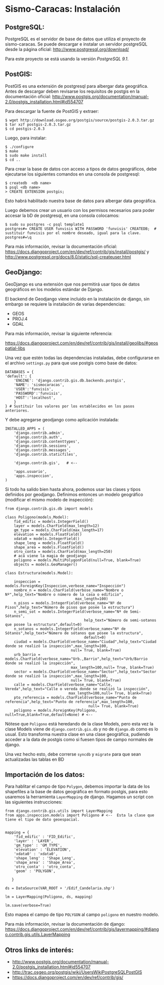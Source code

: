 Sismo-Caracas: Instalación
==========================


PostgreSQL:
-----------

PostgreSQL es el servidor de base de datos que utiliza el proyecto de sismo-caracas. Se puede descargar e instalar un servidor 
postgreSQL desde la página oficial: http://www.postgresql.org/download/

Para este proyecto se está usando la versión *PostgreSQL 9.1*.

PostGIS:
--------

PostGIS es una extensión de postgresql para albergar data geográfica. Antes de descargar deben revisarse los requisitos de postgis en la documentación oficial: 
http://www.postgis.org/documentation/manual-2.0/postgis_installation.html#id554707

Para descargar la fuente de PostGIS y extraer:

	$ wget http://download.osgeo.org/postgis/source/postgis-2.0.3.tar.gz
	$ tar xzf postgis-2.0.3.tar.gz
	$ cd postgis-2.0.3

Luego, para instalar:

	$ ./configure
	$ make
	$ sudo make install
	$ cd ..

Para crear la base de datos con acceso a tipos de datos geográficos, debe ejecutarse los siguientes comandos en una consola de postgresql:

	$ createdb  <db name>
	$ psql <db name>
	> CREATE EXTENSION postgis;
	
Esto habrá habilitado nuestra base de datos para albergar data geográfica.


Luego debemos crear un usuario con los permisos necesarios para poder accesar la bD de postgresql, en una consola colocamos:
	
	$ sudo su postgres -c psql template1
	postgres#= CREATE USER funvisis WITH PASSWORD 'funvisis' CREATEDB;  # sustituir funvisis por el nombre deseado, igual para la clave.
	postgres#=\q


Para más información, revisar la documentación oficial: https://docs.djangoproject.com/en/dev/ref/contrib/gis/install/postgis/   y  http://www.postgresql.org/docs/8.0/static/sql-createuser.html


GeoDjango:
----------

GeoDjango es una extensión que nos permitirá usar tipos de datos geográficos en los modelos estándar de Django.

El backend de Geodjango viene incluido en la instalación de django, sin embargo se requiere la instalación de varias dependencias:

* GEOS
* PROJ.4
* GDAL
	
Para más información, revisar la siguiente referencia: 

https://docs.djangoproject.com/en/dev/ref/contrib/gis/install/geolibs/#geospatial-libs

Una vez que estén todas las dependencias instaladas, debe configurarse en el archivo ``settings.py`` para que use postgis como base de datos:

	DATABASES = {
    'default': {
        'ENGINE': 'django.contrib.gis.db.backends.postgis',
        'NAME': 'sismocaracas',
        'USER':'funvisis',
        'PASSWORD':'funvisis',
        'HOST':'localhost',
        }
	} # Sustituir los valores por los establecidos en los pasos anteriores.

Y debe agregarse geodjango como aplicación instalada:

	INSTALLED_APPS = (
		'django.contrib.admin',
		'django.contrib.auth',
		'django.contrib.contenttypes',
		'django.contrib.sessions',
		'django.contrib.messages',
		'django.contrib.staticfiles',
		
		'django.contrib.gis',	# <--
		
		'apps.usuario',
		'apps.inspeccion',
	)

Si todo ha salido bien hasta ahora, podemos usar las clases y tipos definidos por geodjango. 
Definimos entonces un modelo geográfico (modificar el mismo modelo de inspección):

	from django.contrib.gis.db import models

    class Poligono(models.Model):
        fid_edific = models.IntegerField()
        layer = models.CharField(max_length=12)
        gm_type = models.CharField(max_length=17)
        elevation = models.FloatField()
        xdata0 = models.IntegerField()
        shape_leng = models.FloatField()
        shape_area = models.FloatField()
        otro_conta = models.CharField(max_length=250)
        # acá viene la magia de geodjango
        poligono = models.MultiPolygonField(null=True, blank=True)
        objects = models.GeoManager()

	class Estructura(models.Model):

        inspeccion = models.ForeignKey(Inspeccion,verbose_name="Inspección")
        nombre_n = models.CharField(verbose_name="Nombre o Nº",help_text="Nombre o número de la casa o edificio",
                                    max_length=100)
        n_pisos = models.IntegerField(verbose_name="Nº de Pisos",help_text="Número de pisos que posee la estructura")
        n_semi_sot = models.IntegerField(verbose_name="Nº de Semi-Sótanos",
                                        help_text="Número de semi-sotanos que posee la estructura",default=0)
        n_sotanos = models.IntegerField(verbose_name="Nº de Sótanos",help_text="Número de sótanos que posee la estructura",
                                        default=0)
        ciudad = models.CharField(verbose_name="Ciudad",help_text="Ciudad donde se realizó la inspección",max_length=100,
                                  null= True, blank=True)
        urb_barrio = models.CharField(verbose_name="Urb.,Barrio",help_text="Urb/Barrio donde se realizó la inspección",
                                  max_length=100,null= True, blank=True)
        sector = models.CharField(verbose_name="Sector",help_text="Sector donde se realizó la inspección",max_length=100,
                                  null= True, blank=True)
        calle = models.CharField(verbose_name="Calle, Vereda",help_text="Calle o vereda donde se realizó la inspección",
                                 max_length=100,null= True, blank=True)
        pto_referencia = models.CharField(verbose_name="Punto de referencia",help_text="Punto de referencia",max_length=100,
                                          null= True, blank=True)
        poligono = models.ForeignKey(Poligono, null=True,blank=True,default=None) # <--
	
Nótese que ``Poligono`` está heredando de la clase Models, pero esta vez la clase Models viene de ``django.contrib.gis.db`` y no de ``django.db`` como es lo usual.
Esto transforma nuestra clase en una clase geográfica, pudiendo acceder a la data de postgis como si fuesen tipos de campo normales de django.

Una vez hecho esto, debe correrse ``syncdb`` y ``migrate`` para que sean actualizadas las tablas en BD

	
Importación de los datos:
-------------------------

Para hablitar el campo de tipo ``Polygon``, debemos importar la data de los shapefiles a la base de datos geográfica en formato postgis,
para esto usaremos la herramienta ``LayerMapping`` de django. Hagamos un script con las siguientes instrucciones:

	from django.contrib.gis.utils import LayerMapping
	from apps.inspeccion.models import Poligono # <--  Esta la clase que tiene el tipo de dato geoespacial.


    mapping = {
        'fid_edific' : 'FID_Edific',
        'layer' : 'LAYER',
        'gm_type' : 'GM_TYPE',
        'elevation' : 'ELEVATION',
        'xdata0' : 'xdata0',
        'shape_leng' : 'Shape_Leng',
        'shape_area' : 'Shape_Area',
        'otro_conta' : 'otro_conta',
        'geom' : 'POLYGON',

       }

    ds = DataSource(VAR_ROOT + '/Edif_Candelaria.shp')

    lm = LayerMapping(Poligono, ds, mapping)

    lm.save(verbose=True)

Esto mapea el campo de tipo ``POLYGON`` al campo ``poligono`` en nuestro modelo.

Para más información, revisar la documentación de django: https://docs.djangoproject.com/en/dev/ref/contrib/gis/layermapping/#django.contrib.gis.utils.LayerMapping

Otros links de interés:
-----------------------

* http://www.postgis.org/documentation/manual-2.0/postgis_installation.html#id554707
* http://trac.osgeo.org/postgis/wiki/UsersWikiPostgreSQLPostGIS
* https://docs.djangoproject.com/en/dev/ref/contrib/gis/
